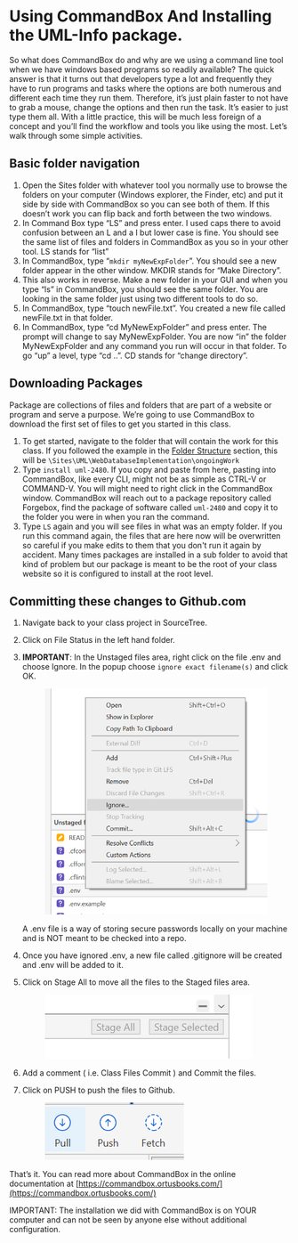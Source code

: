 # Using CommandBox And Installing the UML-Info package.

So what does CommandBox do and why are we using a command line tool when we have windows based programs so readily available? The quick answer is that it turns out that developers type a lot and frequently they have to run programs and tasks where the options are both numerous and different each time they run them. Therefore, it’s just plain faster to not have to grab a mouse, change the options and then run the task. It’s easier to just type them all. With a little practice, this will be much less foreign of a concept and you’ll find the workflow and tools you like using the most. Let’s walk through some simple activities.

## Basic folder navigation

1. Open the Sites folder with whatever tool you normally use to browse the folders on your computer (Windows explorer, the Finder, etc) and put it side by side with CommandBox so you can see both of them. If this doesn’t work you can flip back and forth between the two windows.
2. In Command Box type “LS” and press enter. I used caps there to avoid confusion between an L and a I but lower case is fine. You should see the same list of files and folders in CommandBox as you so in your other tool. LS stands for “list”
3. In CommandBox, type “`mkdir myNewExpFolder`”. You should see a new folder appear in the other window. MKDIR stands for “Make Directory”.
4. This also works in reverse. Make a new folder in your GUI and when you type “ls” in CommandBox, you should see the same folder. You are looking in the same folder just using two different tools to do so.
5. In CommandBox, type “touch newFile.txt”. You created a new file called newFile.txt in that folder.
6. In CommandBox, type “cd MyNewExpFolder” and press enter. The prompt will change to say MyNewExpFolder. You are now “in” the folder MyNewExpFolder and any command you run will occur in that folder. To go “up” a level, type “cd ..”. CD stands for “change directory”.

## Downloading Packages

Package are collections of files and folders that are part of a website or program and serve a purpose. We’re going to use CommandBox to download the first set of files to get you started in this class.

1. To get started, navigate to the folder that will contain the work for this class. If you followed the example in the [Folder Structure](../folder-structure.md) section, this will be `\Sites\UML\WebDatabaseImplementation\ongoingWork`&#x20;
2. Type `install uml-2480`. If you copy and paste from here, pasting into CommandBox, like every CLI, might not be as simple as CTRL-V or COMMAND-V. You will might need to right click in the CommandBox window. CommandBox will reach out to a package repository called Forgebox, find the package of software called `uml-2480` and copy it to the folder you were in when you ran the command.&#x20;
3. Type `LS` again and you will see files in what was an empty folder. If you run this command again, the files that are here now will be overwritten so careful if you make edits to them that you don't run it again by accident. Many times packages are installed in a sub folder to avoid that kind of problem but our package is meant to be the root of your class website so it is configured to install at the root level.&#x20;

## **Committing these changes to Github.com**

1. Navigate back to your class project in SourceTree.&#x20;
2. Click on File Status in the left hand folder.&#x20;
3.  **IMPORTANT**: In the Unstaged files area, right click on the file .env and choose Ignore. In the popup choose `ignore exact filename(s)` and click OK.

    <figure><img src="../../.gitbook/assets/image (1) (1) (1) (1) (1) (1) (1) (1) (1) (1) (1) (1).png" alt=""><figcaption></figcaption></figure>

    A .env file is a way of storing secure passwords locally on your machine and is NOT meant to be checked into a repo.&#x20;
4. Once you have ignored .env, a new file called .gitignore will be created and .env will be added to it.&#x20;
5.  Click on Stage All  to move all the files to the Staged files area.&#x20;

    <figure><img src="../../.gitbook/assets/image (3) (1) (1) (1).png" alt=""><figcaption></figcaption></figure>
6. Add a comment ( i.e. Class Files Commit ) and Commit the files.&#x20;
7.  Click on PUSH to push the files to Github.

    <figure><img src="../../.gitbook/assets/image (4) (1) (1) (1).png" alt=""><figcaption></figcaption></figure>



That’s it. You can read more about CommandBox in the online documentation at [https://commandbox.ortusbooks.com/](https://commandbox.ortusbooks.com/)

IMPORTANT: The installation we did with CommandBox is on YOUR computer and can not be seen by anyone else without additional configuration.&#x20;
